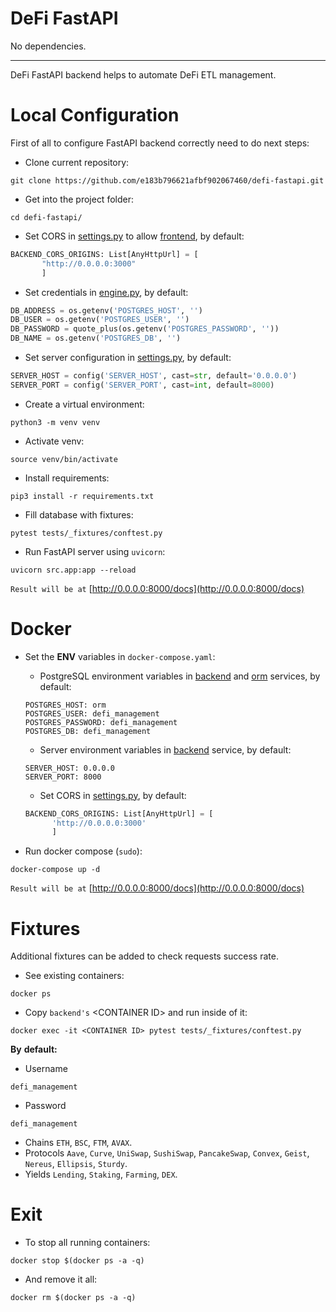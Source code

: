 # DeFi FastAPI
No dependencies.

---

DeFi FastAPI backend helps to automate DeFi ETL management.

# Local Configuration

First of all to configure FastAPI backend correctly need to do next steps:

- Clone current repository:
```
git clone https://github.com/e183b796621afbf902067460/defi-fastapi.git
```

- Get into the project folder:
```
cd defi-fastapi/
```

- Set CORS in [settings.py](https://github.com/e183b796621afbf902067460/defi-fastapi/blob/master/src/cfg/settings.py) to allow [frontend](https://github.com/e183b796621afbf902067460/defi-react), by default:
```python
BACKEND_CORS_ORIGINS: List[AnyHttpUrl] = [
       "http://0.0.0.0:3000"
       ]
```

- Set credentials in [engine.py](https://github.com/e183b796621afbf902067460/defi-fastapi/blob/master/src/orm/cfg/engine.py), by default:
```python
DB_ADDRESS = os.getenv('POSTGRES_HOST', '')
DB_USER = os.getenv('POSTGRES_USER', '')
DB_PASSWORD = quote_plus(os.getenv('POSTGRES_PASSWORD', ''))
DB_NAME = os.getenv('POSTGRES_DB', '')
```

- Set server configuration in [settings.py](https://github.com/e183b796621afbf902067460/defi-fastapi/blob/master/src/cfg/settings.py), by default:
```python
SERVER_HOST = config('SERVER_HOST', cast=str, default='0.0.0.0')
SERVER_PORT = config('SERVER_PORT', cast=int, default=8000)
```

- Create a virtual environment:
```
python3 -m venv venv
```

- Activate venv:
```
source venv/bin/activate
```

- Install requirements:
```
pip3 install -r requirements.txt
```

- Fill database with fixtures:
```
pytest tests/_fixtures/conftest.py
```

- Run FastAPI server using `uvicorn`:
```
uvicorn src.app:app --reload
```

`Result will be at` [http://0.0.0.0:8000/docs](http://0.0.0.0:8000/docs)

# Docker
- Set the __ENV__ variables in `docker-compose.yaml`:
  
  - PostgreSQL environment variables in [backend](https://github.com/e183b796621afbf902067460/defi-fastapi/blob/master/docker-compose.yaml#L6) and [orm](https://github.com/e183b796621afbf902067460/defi-fastapi/blob/master/docker-compose.yaml#L29) services, by default:
  ```
  POSTGRES_HOST: orm
  POSTGRES_USER: defi_management
  POSTGRES_PASSWORD: defi_management
  POSTGRES_DB: defi_management
  ```
  - Server environment variables in [backend](https://github.com/e183b796621afbf902067460/defi-fastapi/blob/master/docker-compose.yaml#L6) service, by default:
  ```
  SERVER_HOST: 0.0.0.0
  SERVER_PORT: 8000
  ```
  - Set CORS in [settings.py](https://github.com/e183b796621afbf902067460/defi-fastapi/blob/master/src/cfg/settings.py), by default:
  ```python
  BACKEND_CORS_ORIGINS: List[AnyHttpUrl] = [
        'http://0.0.0.0:3000'
        ]
  ```

- Run docker compose (`sudo`):
```
docker-compose up -d
```

`Result will be at` [http://0.0.0.0:8000/docs](http://0.0.0.0:8000/docs)

# Fixtures

Additional fixtures can be added to check requests success rate.

- See existing containers:
```
docker ps
```

- Copy `backend's` \<CONTAINER ID> and run inside of it:
```
docker exec -it <CONTAINER ID> pytest tests/_fixtures/conftest.py
```

__By__ __default:__

- Username
```
defi_management
```
- Password
```
defi_management
```
- Chains
`ETH`, `BSC`, `FTM`, `AVAX`.
- Protocols
`Aave`, `Curve`, `UniSwap`, `SushiSwap`, `PancakeSwap`, `Convex`, `Geist`, `Nereus`, `Ellipsis`,  `Sturdy`.
- Yields
`Lending`, `Staking`, `Farming`, `DEX`.

# Exit
- To stop all running containers:
```
docker stop $(docker ps -a -q)
```
- And remove it all:
```
docker rm $(docker ps -a -q)
```
